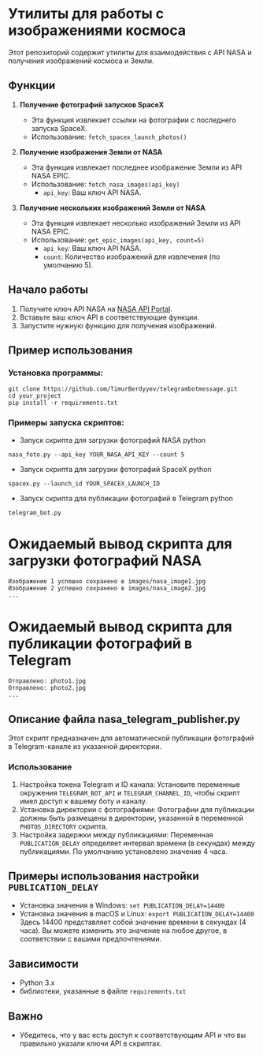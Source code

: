 # Утилиты для работы с изображениями космоса

Этот репозиторий содержит утилиты для взаимодействия с API NASA и получения изображений космоса и Земли.

## Функции

1. **Получение фотографий запусков SpaceX**
   - Эта функция извлекает ссылки на фотографии с последнего запуска SpaceX.
   - Использование: `fetch_spacex_launch_photos()`

2. **Получение изображения Земли от NASA**
   - Эта функция извлекает последнее изображение Земли из API NASA EPIC.
   - Использование: `fetch_nasa_images(api_key)`
     - `api_key`: Ваш ключ API NASA.

3. **Получение нескольких изображений Земли от NASA**
   - Эта функция извлекает несколько изображений Земли из API NASA EPIC.
   - Использование: `get_epic_images(api_key, count=5)`
     - `api_key`: Ваш ключ API NASA.
     - `count`: Количество изображений для извлечения (по умолчанию 5).

## Начало работы

1. Получите ключ API NASA на [NASA API Portal](https://api.nasa.gov).
2. Вставьте ваш ключ API в соответствующие функции.
3. Запустите нужную функцию для получения изображений.

## Пример использования

### Установка программы:
```
git clone https://github.com/TimurBerdyyev/telegrambotmessage.git
cd your_project
pip install -r requirements.txt
```


### Примеры запуска скриптов:

* Запуск скрипта для загрузки фотографий NASA
python
 ```
nasa_foto.py --api_key YOUR_NASA_API_KEY --count 5

```

* Запуск скрипта для загрузки фотографий SpaceX
python
```
spacex.py --launch_id YOUR_SPACEX_LAUNCH_ID
```

* Запуск скрипта для публикации фотографий в Telegram
python
 ```
telegram_bot.py
```

# Ожидаемый вывод скрипта для загрузки фотографий NASA
```
Изображение 1 успешно сохранено в images/nasa_image1.jpg
Изображение 2 успешно сохранено в images/nasa_image2.jpg
...
```

# Ожидаемый вывод скрипта для публикации фотографий в Telegram
```
Отправлено: photo1.jpg
Отправлено: photo2.jpg
...
```

## Описание файла nasa_telegram_publisher.py
Этот скрипт предназначен для автоматической публикации фотографий в Telegram-канале из указанной директории.
### Использование
1. Настройка токена Telegram и ID канала:
Установите переменные окружения `TELEGRAM_BOT_API` и 
`TELEGRAM_CHANNEL_ID`, чтобы скрипт имел доступ к вашему боту и каналу.
2. Установка директории с фотографиями:
Фотографии для публикации должны быть размещены в директории, указанной в переменной `PHOTOS_DIRECTORY` скрипта.
3. Настройка задержки между публикациями:
Переменная `PUBLICATION_DELAY` определяет интервал времени (в секундах) между публикациями. По умолчанию установлено значение 4 часа.

## Примеры использования настройки `PUBLICATION_DELAY`
* Установка значения в Windows: `set PUBLICATION_DELAY=14400`
* Установка значения в macOS и Linux: `export PUBLICATION_DELAY=14400`
Здесь 14400 представляет собой значение времени в секундах (4 часа). Вы можете изменить это значение на любое другое, в соответствии с вашими предпочтениями.

## Зависимости
* Python 3.x
* библиотеки, указанные в файле `requirements.txt`

## Важно
* Убедитесь, что у вас есть доступ к соответствующим API и что вы правильно указали ключи API в скриптах.

